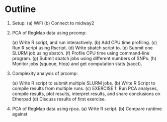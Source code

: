 # Outline

1. Setup:
   (a) WiFi
   (b) Connect to midway2

2. PCA of RegMap data using prcomp:

   (a) Write R script, and run interactively.
   (b) Add CPU time profiling.
   (c) Run R script using Rscript.
   (d) Write sbatch script to.
   (e) Submit one SLURM job using sbatch.
   (f) Profile CPU time using command-line program.
   (g) Submit sbatch jobs using different numbers of SNPs.
   (h) Monitor jobs (squeue, htop) and get computation stats (sacct).

3. Complexity analysis of prcomp:

   (a) Write R script to submit multiple SLURM jobs.
   (b) Write R Script to compile results from multiple runs.
   (c) EXERCISE 1: Run PCA analyses, compile results, plot results,
       interpret results, and share conclusions on Etherpad
   (d) Discuss results of first exercise.

4. PCA of RegMap data using rpca.
   (a) Write R script.
   (b) Compare runtime against 
